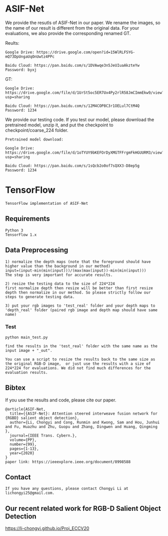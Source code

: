 # ASIF-Net

We provide the resutls of ASIF-Net in our paper. We rename the images, so the name of our result is different from the original data. For your evaluations, we also provide the corresponding renamed GT.

Reults: 
```
Google Drive: https://drive.google.com/open?id=15WlRLFSYG-mQ73DpUngaUqOnUwtz4PPc

Baidu Cloud: https://pan.baidu.com/s/1DVAwqe3n5JeUIuaAkzteYw  Password: byxj
```
GT:
```
Google Drive: https://drive.google.com/file/d/1UrSt5oc5ER7Ux4Py2rlR58JmCImmEkw9/view?usp=sharing

Baidu Cloud: https://pan.baidu.com/s/12M4COP8C3r1OELul7CtM4Q  Password: 1234
```

We provide our testing code. If you test our model, please download the pretrained model, unzip it, and put the checkpoint to checkpoint/coarse_224 folder.
```
Pretrained model download:

Google Drive: https://drive.google.com/file/d/1oTYUY9bKEFOrDyXMGTFFrgmFkHGUURM3/view?usp=sharing

Baidu Cloud: https://pan.baidu.com/s/1sQcb2o0of7sQXX3-D8ep5g  Password: 1234
```

# TensorFlow
```
TensorFlow implementation of ASIF-Net
```
## Requirements
```
Python 3
TensorFlow 1.x
```

## Data Preprocessing
```
1) normalize the depth maps (note that the foreground should have higher value than the background in our method) 
input=(input-min(min(input)))/(max(max(input))-min(min(input)))
The step is very important for accurate results.

2) resize the testing data to the size of 224*224
first normalize depth then resize will be better than first resize depth then normalize in our method. So please strictly follow our steps to generate testing data. 

3) put your rgb images to 'test_real' folder and your depth maps to 'depth_real' folder (paired rgb image and depth map should have same name)
```


### Test
```
python main_test.py

find the results in the 'test_real' folder with the same name as the input image + "_out".

You can use a script to resize the results back to the same size as the original RGB-D image,  or just use the results with a size of 224*224 for evaluations. We did not find much differences for the evaluation results.
```

## Bibtex
If you use the results and code, please cite our paper.
```
@article{ASIF-Net,
  title={{ASIF-Net}: Attention steered interweave fusion network for {RGBD} salient object detection},
  author={Li, Chongyi and Cong, Runmin and Kwong, Sam and Hou, Junhui and Fu, Huazhu and Zhu, Guopu and Zhang, Dingwen and Huang, Qingming },
  journal={IEEE Trans. Cybern.},
  volume={PP},
  number={99},
  pages={1-13},
  year={2020}
}
paper link: https://ieeexplore.ieee.org/document/8998588
```
## Contact
```
If you have any questions, please contact Chongyi Li at lichongyi25@gmail.com.
```
## Our recent related work for RGB-D Salient Object Detection
https://li-chongyi.github.io/Proj_ECCV20
